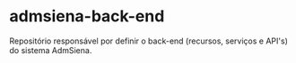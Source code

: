 # admsiena-back-end
Repositório responsável por definir o back-end (recursos, serviços e API's) do sistema AdmSiena.
